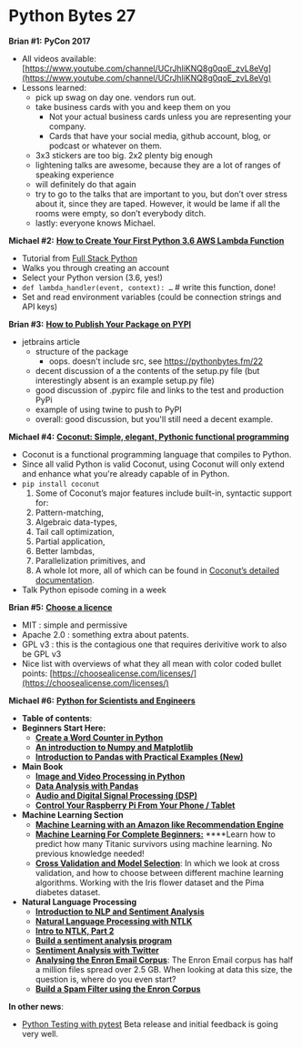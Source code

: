 # Python Bytes 27
**Brian #1:**  **PyCon 2017** 

- All videos available: [https://www.youtube.com/channel/UCrJhliKNQ8g0qoE_zvL8eVg](https://www.youtube.com/channel/UCrJhliKNQ8g0qoE_zvL8eVg)
- Lessons learned:
  - pick up swag on day one. vendors run out.
  - take business cards with you and keep them on you
    - Not your actual business cards unless you are representing your company.
    - Cards that have your social media, github account, blog, or podcast or whatever on them.
  - 3x3 stickers are too big. 2x2 plenty big enough
  - lightening talks are awesome, because they are a lot of ranges of speaking experience
  - will definitely do that again
  - try to go to the talks that are important to you, but don’t over stress about it, since they are taped. However, it would be lame if all the rooms were empty, so don’t everybody ditch.
  - lastly: everyone knows Michael. 
  

**Michael #2:** [**How to Create Your First Python 3.6 AWS Lambda Function**](https://www.fullstackpython.com/blog/aws-lambda-python-3-6.html)

- Tutorial from [Full Stack Python](https://www.fullstackpython.com/)
- Walks you through creating an account
- Select your Python version (3.6, yes!)
- `def lambda_handler(event, context): …` # write this function, done!
- Set and read environment variables (could be connection strings and API keys)

**Brian #3:** [**How to Publish Your Package on PYPI**](https://blog.jetbrains.com/pycharm/2017/05/how-to-publish-your-package-on-pypi/)

- jetbrains article
  - structure of the package
    - oops. doesn't include src, see https://pythonbytes.fm/22
  - decent discussion of a the contents of the setup.py file (but interestingly absent is an example setup.py file)
  - good discussion of .pypirc file and links to the test and production PyPi
  - example of using twine to push to PyPI
  - overall: good discussion, but you'll still need a decent example.


**Michael #4:** [**Coconut: Simple, elegant, Pythonic functional programming**](http://coconut-lang.org/)

-  Coconut is a functional programming language that compiles to Python. 
- Since all valid Python is valid Coconut, using Coconut will only extend and enhance what you're already capable of in Python.
- `pip install coconut`
  1. Some of Coconut’s major features include built-in, syntactic support for:
    1. Pattern-matching,
    2. Algebraic data-types,
    3. Tail call optimization,
    4. Partial application,
    5. Better lambdas,
    6. Parallelization primitives, and
    7. A whole lot more, all of which can be found in [Coconut’s detailed documentation](http://coconut.readthedocs.io/en/master/DOCS.html).
- Talk Python episode coming in a week

**Brian #5:**  [**Choose a licence**](https://choosealicense.com/)

- MIT : simple and permissive
- Apache 2.0 : something extra about patents.
- GPL v3 : this is the contagious one that requires derivitive work to also be GPL v3
- Nice list with overviews of what they all mean with color coded bullet points: [https://choosealicense.com/licenses/](https://choosealicense.com/licenses/)

**Michael #6:** [**Python for Scientists and Engineers**](http://pythonforengineers.com/python-for-scientists-and-engineers/)

- **Table of contents**:
- **Beginners Start Here:**
  - [**Create a Word Counter in Python**](http://pythonforengineers.com/create-a-word-counter-in-python/)
  - [**An introduction to Numpy and Matplotlib**](http://pythonforengineers.com/an-introduction-to-numpy-and-matplotlib/)
  - [**Introduction to Pandas with Practical Examples (New)**](http://pythonforengineers.com/introduction-to-pandas/)
- **Main Book**
  - [**Image and Video Processing in Python**](http://pythonforengineers.com/image-and-video-processing-in-python/)
  - [**Data Analysis with Pandas**](http://pythonforengineers.com/data-analysis-with-pandas/)
  - [**Audio and Digital Signal Processing (DSP)**](http://pythonforengineers.com/audio-and-digital-signal-processingdsp-in-python/)
  - [**Control Your Raspberry Pi From Your Phone / Tablet**](http://pythonforengineers.com/control-your-raspberry-pi-from-your-phone-tablet/)
- **Machine Learning Section**
  - [**Machine Learning with an Amazon like Recommendation Engine**](http://pythonforengineers.com/machine-learning-with-an-amazon-like-recommendation-engine/)
  - [**Machine Learning For Complete Beginners:**](http://pythonforengineers.com/machine-learning-for-complete-beginners/) ****Learn how to predict how many Titanic survivors using machine learning. No previous knowledge needed!
  - [**Cross Validation and Model Selection**](http://pythonforengineers.com/cross-validation-and-model-selection/): In which we look at cross validation, and how to choose between different machine learning algorithms. Working with the Iris flower dataset and the Pima diabetes dataset.
- **Natural Language Processing**
  - [**Introduction to NLP and Sentiment Analysis**](http://pythonforengineers.com/natural-language-processing-and-sentiment-analysis-with-python/)
  - [**Natural Language Processing with NTLK**](http://pythonforengineers.com/introduction-to-nltk-natural-language-processing-with-python/)
  - [**Intro to NTLK, Part 2**](http://pythonforengineers.com/intro-to-nltk-part-2/)
  - [**Build a sentiment analysis program**](http://pythonforengineers.com/build-a-sentiment-analysis-app-with-movie-reviews/)
  - [**Sentiment Analysis with Twitter**](http://pythonforengineers.com/practice-session-sentiment-analysis-with-twitter/)
  - [**Analysing the Enron Email Corpus**](http://pythonforengineers.com/analysing-the-enron-email-corpus/): The Enron Email corpus has half a million files spread over 2.5 GB. When looking at data this size, the question is, where do you even start?
  - [**Build a Spam Filter using the Enron Corpus**](http://pythonforengineers.com/build-a-spam-filter/)

**In other news**:

- [Python Testing with pytest](https://pragprog.com/book/bopytest/python-testing-with-pytest) Beta release and initial feedback is going very well.

